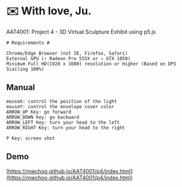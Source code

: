 # :envelope: With love, Ju.
AAT4001: Project 4 - 3D Virtual Sculpture Exhibit using p5.js

```
# Requirements #

Chrome/Edge Browser (not IE, Firefox, Safari)
External GPU (↑ Radeon Pro 555X or ↑ GTX 1050)
Minimum Full HD(1920 x 1080) resolution or Higher (Based on DPI Scailing 100%)
```

## Manual
```
mouseX: control the position of the light
mouseY: control the envelope cover color
ARROW_UP Key: go forward
ARROW_DOWN Key: go backward
ARROW_LEFT Key: turn your head to the left
ARROW_RIGHT Key: turn your head to the right

P Key: screen shot
```

## Demo
[https://mwchoo.github.io/AAT4001/p4/index.html](https://mwchoo.github.io/AAT4001/p4/index.html)

